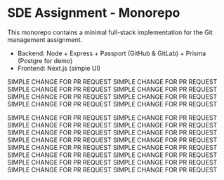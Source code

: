 # SDE Assignment - Monorepo

This monorepo contains a minimal full-stack implementation for the Git management assignment.

- Backend: Node + Express + Passport (GitHub & GitLab) + Prisma (Postgre for demo)
- Frontend: Next.js (simple UI)

SIMPLE CHANGE FOR PR REQUEST
SIMPLE CHANGE FOR PR REQUEST
SIMPLE CHANGE FOR PR REQUEST
SIMPLE CHANGE FOR PR REQUEST
SIMPLE CHANGE FOR PR REQUEST
SIMPLE CHANGE FOR PR REQUEST
SIMPLE CHANGE FOR PR REQUEST
SIMPLE CHANGE FOR PR REQUEST


SIMPLE CHANGE FOR PR REQUEST
SIMPLE CHANGE FOR PR REQUEST
SIMPLE CHANGE FOR PR REQUEST
SIMPLE CHANGE FOR PR REQUEST
SIMPLE CHANGE FOR PR REQUEST
SIMPLE CHANGE FOR PR REQUEST
SIMPLE CHANGE FOR PR REQUEST
SIMPLE CHANGE FOR PR REQUEST
SIMPLE CHANGE FOR PR REQUEST
SIMPLE CHANGE FOR PR REQUEST
SIMPLE CHANGE FOR PR REQUEST
SIMPLE CHANGE FOR PR REQUEST
SIMPLE CHANGE FOR PR REQUEST
SIMPLE CHANGE FOR PR REQUEST
SIMPLE CHANGE FOR PR REQUEST
SIMPLE CHANGE FOR PR REQUEST
